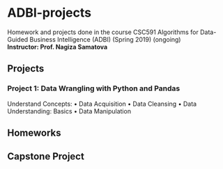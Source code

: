 # ADBI-projects
Homework and projects done in the course CSC591 Algorithms for Data-Guided Business Intelligence (ADBI)  (Spring 2019) (ongoing) <br> 
**Instructor: Prof. Nagiza Samatova**

## Projects
### Project 1: Data Wrangling with Python and Pandas
Understand Concepts:
• Data Acquisition
• Data Cleansing
• Data Understanding: Basics
• Data Manipulation

## Homeworks

## Capstone Project
